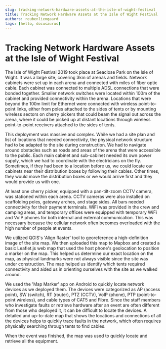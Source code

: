 ```yaml
---
slug: tracking-network-hardware-assets-at-the-isle-of-wight-festival
title: Tracking Network Hardware Assets at the Isle of Wight Festival
authors: reubenliengaard
tags: [hello, docusaurus]
---
```


# Tracking Network Hardware Assets at the Isle of Wight Festival

The Isle of Wight Festival 2019 took place at Seaclose Park on the Isle of Wight. It was a large site, covering 3km of arenas and fields. Network cabinets were set up in each arena and connected with miles of fiber optic cable. Each cabinet was connected to multiple ADSL connections that were bonded together. Smaller network switches were located within 100m of the cabinet and provided connectivity within the arena. Locations that were beyond the 100m limit for Ethernet were connected with wireless point-to-point links, either from poles attached to the sides of tents or by mounting wireless sectors on cherry pickers that could beam the signal out across the arena, where it could be picked up at distant locations through wireless point-to-point receivers attached to the sides of tents.

This deployment was massive and complex. While we had a site plan and list of locations that needed connectivity, the physical network structure had to be adapted to the site during construction. We had to navigate around obstacles such as roads and areas of the arena that were accessible to the public. Each main cabinet and sub-cabinet needed its own power supply, which we had to coordinate with the electricians on the fly. Sometimes, if they had been to a location before us, we could locate our cabinets near their distribution boxes by following their cables. Other times, they would move the distribution boxes or we would arrive first and they would provide us with one.



At least one cherry picker, equipped with a pan-tilt-zoom CCTV camera, was stationed within each arena. CCTV cameras were also installed on scaffolding poles, gateway arches, and stage sides. All bars needed connectivity for their payment terminals. WiFi was provided in the crew and camping areas, and temporary offices were equipped with temporary WiFi and VoIP phones for both internal and external communication. This was necessary because the cellular network often becomes overloaded with the high number of people at events.

We utilized QGIS's 'Align Raster' tool to georeference a high-definition image of the site map. We then uploaded this map to Mapbox and created a basic Leaflet.js web map that used the host phone's geolocation to position a marker on the map. This helped us determine our exact location on the map, as physical landmarks were not always visible since the site was under construction. The map helped us identify which tents required connectivity and aided us in orienting ourselves with the site as we walked around.

We used the 'Map Marker' app on Android to quickly locate network devices as we deployed them. The devices were categorized as AP (access point), SW (switch), RT (router), PTZ (CCTV), VoIP (phone), PTP (point-to-point wireless), and cable types of CAT5 and Fibre. Since the staff members who investigate faults or retrieve hardware after an event are often different from those who deployed it, it can be difficult to locate the devices. A detailed and up-to-date map that shows the locations and connections of all the devices helps to quickly trace faults in the network, which often requires physically searching through tents to find cables.

When the event was finished, the map was used to quickly locate and retrieve all the equipment.
